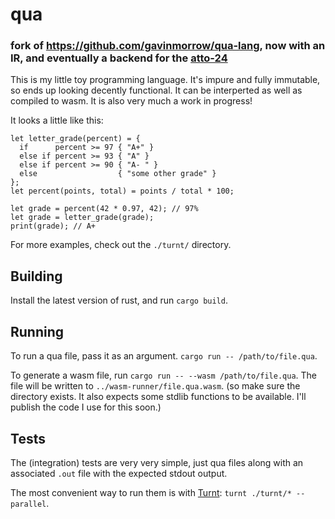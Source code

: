 # qua

### fork of https://github.com/gavinmorrow/qua-lang, now with an IR, and eventually a backend for the [atto-24](https://github.com/DarkSystemGit/Atto-24)

This is my little toy programming language. It's impure and fully immutable, so
ends up looking decently functional. It can be interperted as well as compiled
to wasm. It is also very much a work in progress!

It looks a little like this:

```
let letter_grade(percent) = {
  if      percent >= 97 { "A+" }
  else if percent >= 93 { "A" }
  else if percent >= 90 { "A- " }
  else                  { "some other grade" }
};
let percent(points, total) = points / total * 100;

let grade = percent(42 * 0.97, 42); // 97%
let grade = letter_grade(grade);
print(grade); // A+
```

For more examples, check out the `./turnt/` directory.

## Building

Install the latest version of rust, and run `cargo build`.

## Running

To run a qua file, pass it as an argument. `cargo run -- /path/to/file.qua`.

To generate a wasm file, run `cargo run -- --wasm /path/to/file.qua`. The file
will be written to `../wasm-runner/file.qua.wasm`. (so make sure the directory
exists. It also expects some stdlib functions to be available. I'll publish the
code I use for this soon.)

## Tests

The (integration) tests are very very simple, just qua files along with an
associated `.out` file with the expected stdout output.

The most convenient way to run them is with [Turnt]:
`turnt ./turnt/* --parallel`.

[Turnt]: https://github.com/cucapra/turnt
